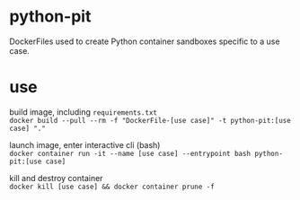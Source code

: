 # python-pit
DockerFiles used to create Python container sandboxes specific to a use case. 

# use
build image, including `requirements.txt`\
`docker build --pull --rm -f "DockerFile-[use case]" -t python-pit:[use case] "."`

launch image, enter interactive cli (bash)\
`docker container run -it --name [use case] --entrypoint bash python-pit:[use case]`

kill and destroy container\
`docker kill [use case] && docker container prune -f`

